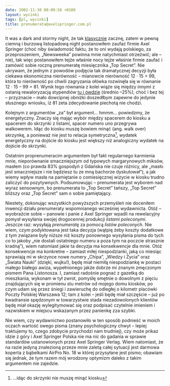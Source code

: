 ```yaml
---
date: 2002-11-30 00:09:58 +0100
layout: wycinki
tags: [pl, wycinki]
title: prenumerata@axelspringer.com.pl
---
```


It was a dark and stormy night, że tak [klasycznie](http://bulwer-lytton.com/ 'The Bulwer-Lytton Fiction Contest') zacznę, zatem w pewną ciemną i burzową listopadową night postanowiłem zaufać firmie Axel Springer (choć niby świadomość faktu, że to oni wydają polskiego, za przeproszeniem, „Newsweeka” powinna mnie natychmiast otrzeźwić; ale – nie), tak więc postanowiłem tejże właśnie nocy tejże właśnie firmie zaufać i zamówić sobie roczną prenumeratę miesięcznika „Top Secret”. Nie ukrywam, że jednym z powodów podjęcia tak dramatycznej decyzji była ciekawa ekonomiczna nierówność – mianowcie nierówność 12 · 15 > 99, która to nierówność po chwili zagryzania ołówka rozwinęła się w równanie 12 · 15 – 99 = 81. Wynik tego równania z kolei wiąże się między innymi z ostanią rewaloryzacją stypendiów [tu i ówdzie](http://www.elka.pw.edu.pl/ 'EiTI PW') (średnio –25%), choć i bez tej – przyznacie – mało dowcipnej obniżki doszedłbym zapewne do jedynie słusznego wniosku, iż 81 zeta zdecydowanie piechotą nie chodzi.

Kolejnym z argumentów „za” był argument… hmmm… powiedzmy, że energetyczny. Znaczy się mając wybór między spacerem do kiosku a spacerem do skrzynki z listami, spacer numero uno przegrywa walkowerem. Idąc do kiosku muszę bowiem minąć (ang. walk over) skrzynkę, a ponieważ nie jest to relacja symetryczna[^1], wydatek energetyczny na dojście do kiosku jest większy niż analogiczny wydatek na dojście do skrzynki.

Ostatnim proprenumeracim argumentem był fakt regularnego karmienia mnie, nieporównanie smaczniejszym od typowych margarynowych miksów, masłem (co prawda 83% gospodyń z Gdańska nie czuje różnicy, ale „masło jest smaczniejsze i nie będziesz tu ze mną bachorze dyskutował”), a jak wiemy wpływ masła na pamiętanie o comiesięcznej wizycie w kiosku trudno zaliczyć do pozytywnych. Podsumowując – prenumerata jest wyborem nad wyraz sensownym, bo prenumerata to „Top Secret” tańszy, „Top Secret” bliższy oraz „Top Secret” sam o sobie pamiętający.

Niestety, dokonując wszystkich powyższych przemyśleń nie doceniłem inwencji działu prenumeraty wspomnianego wcześniej wydawnicta. Otóż – wyobraźcie sobie – panowie i panie z Axel Springer wpadli na rewelacyjny pomysł wysyłania swojej drogocennej produkcji _listami poleconymi_. Jeszcze raz: wysyłają _prenumeratę_ za pomocą _listów poleconych_. Nie wiem, czym podyktowana jest taka decyzja (wątpię żeby koszty dodatkowe z tym związane były niższe niż koszty ponownego wysyłania pisma do tych co to jakoby „nie dostali ostatniego numeru a poza tym na poczcie strasznie kradną”), wiem natomiast jakie ta decyzja ma konsekwencje dla mnie. Otóż konsekwencje ma konkretne – zamiast miłej niespodzianki, jaką co miesiąc sprawiają mi w skrzynce nowe numery „Chipa”, „Wiedzy i Życia” oraz „Świata Nauki” (dzięki, wujku!), będę miał niemiłą niespodziankę w postaci małego białego awiza, wypełnionego jakże dobrze mi znanym zmęczonym pismem Pana Listonosza. I, zamiast radośnie pognać z gazetką do mieszkania, wykonam w tył zwrot, pomyślę smętnie o dowolnym z pięciu znajdujących się w promienu stu metrów od mojego domu kiosków, po czym udam się przez śniegi i zawieruchę do odległej o kilometr placówki Poczty Polskiej Warszawa 12; tam z kolei – jeśli będę miał szczęście – już po kwadransie spędzonym w towarzystwie stada niezadowolonych klientów będę miał okazję wylegitymować się oraz podpisać czytelnie imieniem i nazwiskiem w miejscu wskazanym przez panienkę zza szybki.

Nie wiem, czy wydawnictwo postanowiło w ten sposób podnieść w moich oczach wartość swego pisma (znany psychologiczny chwyt – lepiej traktujemy to, czego zdobycie przychodzi nam trudniej), czy może prikaz idzie z góry i Axel Springer Polska nie ma nic do gadania w sprawie standardów ustanowionych przez Axel Springer Verlag. Wiem natomiast, że na razie jedyną znalezioną przeze mnie zaletą całej sytuacji jest darmowa koperta z bąbelkami AirPro No. 18 w której przysyłane jest pismo; obawiam się jednak, że tym razem mój wrodzony optymizm daleko z takim argumentem nie zajedzie.

[^1]: …idąc do skrzynki nie muszę minąć kiosku

